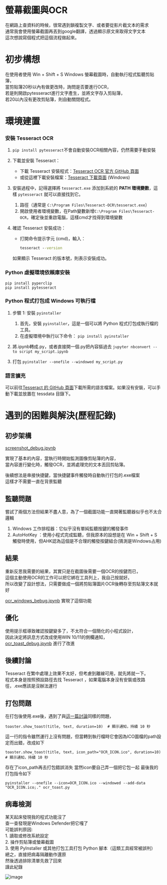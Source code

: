 # 螢幕截圖與OCR

在網路上查資料的時候，很常遇到鎖複製文字、或者要從影片截文本的需求  
通常我會使用螢幕截圖再丟到google翻譯，透過顯示原文來取得文字文本  
這次想說寫個程式把這個流程做起來。

# 初步構想

在使用者使用 Win + Shift + S Windows 螢幕截圖時，自動執行程式監聽剪貼簿，  
當剪貼簿20秒以內有做更改時，詢問是否要進行OCR，  
若是則開啟pytesseract進行文字產生，並將文字存入剪貼簿，  
若20以內沒有更改剪貼簿，則自動關閉程式。  

# 環境建置

### **安裝 Tesseract OCR**

1. `pip install pytesseract`不會自動安裝OCR相關內容，仍然需要手動安裝

2. 下載並安裝 Tesseract：
    
    - 下載 Tesseract 安裝程式：[Tesseract OCR 官方 GitHub 頁面](https://github.com/tesseract-ocr/tesseract)
    - 或從這裡下載安裝檔案：[Tesseract 下載頁面](https://github.com/UB-Mannheim/tesseract/wiki) (Windows)

2. 安裝過程中，記得選擇將 `tesseract.exe` 添加到系統的 **PATH 環境變數**，這樣 `pytesseract` 就可以直接找到它。
	1. 路徑（通常是 `C:\Program Files\Tesseract-OCR\tesseract.exe`）
	2. 開啟使用者環境變數，在Path變數新增`C:\Program Files\Tesseract-OCR`，確定後並重啟電腦，這樣cmd才找得到環境變數
	  
3. 確認 Tesseract 安裝成功：
    
    - 打開命令提示字元 (cmd)，輸入：
        ```cmd
        tesseract --version
		```
    如果顯示 Tesseract 的版本號，則表示安裝成功。

### **Python 虛擬環境依賴庫安裝**

```anaconda prompt
pip install pyperclip
pip install pytesseract
```

### **Python 程式打包成 Windows 可執行檔**

1. 步驟 1: 安裝 `pyinstaller`
	1. 首先，安裝 `pyinstaller`，這是一個可以將 Python 程式打包成執行檔的工具。
 	2. 在虛擬環境中執行以下命令：
		`pip install pyinstaller`

2. 將.ipynb轉成.py，或者直接開一個.py把內容摳過去 
	`jupyter nbconvert --to script my_script.ipynb`
3. 打包
	`pyinstaller --onefile --windowed my_script.py`

### **語言擴充**

可以前往[Tesseract 的 GitHub 頁面](https://github.com/tesseract-ocr/tessdata)下載所需的語言檔案。如果沒有安裝，可以手動下載並放置在 tessdata 目錄下。

# 遇到的困難與解決(歷程記錄)

## 初步架構
[screenshot_debug.ipynb](data\screenshot_bebug.ipynb)

實現了基本的內容，當執行時開始監測圖像剪貼簿的內容，  
當內容進行變化時，觸發OCR，並將處理完的文本丟回剪貼簿。  

後續想法是串接快捷鍵，當快捷鍵事件觸發時自動執行打包的.exe檔案  
這樣才不需要一直在背景監聽  

## 監聽問題
嘗試了兩個方法但結果不盡人意，為了一個截圖功能一直開著監聽器似乎也不太合邏輯   
1. Windows 工作排程器：它似乎沒有單純監聽按鍵的觸發事件  
2. AutoHotKey ：使用小程式完成監聽，但我原本的設想是在 Win + Shift + S 觸發時使用，但AHK認為這個是不合理的觸發按鍵組合(猜測是Windows占用)  

## 結果
重新反思我需要的結果，其實只是在截圖後需要一個OCR的按鍵而已，   
這個主動使用OCR的工作可以把它綁在工具列上，我自己按就好。  
所以改變了設計想法，只需要做成一個將剪貼簿圖片OCR後轉存至剪貼簿文本就好  

[ocr_windows_bebug.ipynb](data/ocr_windows_bebug.ipynb) 實現了這個功能  
## 優化
使用提示框導致確認按鍵變多了，不太符合一個簡化的小程式設計，  
因此決定將訊息方式改成使用WIN 10/11的側欄通知，  
[ocr_toast_debug.ipynb](data/ocr_toast_debug.ipynb) 進行了改進  

## 後續討論
Tesseract 在繁中處理上效果不太好，但考慮到離線可用，就先將就一下。  
程式本身是按照預設路徑去找 Tesseract ，如果電腦本身沒有安裝或改路徑，.exe應該是沒辦法運行

## 打包問題
在打包後使用.exe後，遇到了與[這一篇討論](https://stackoverflow.com/questions/50758709/the-win10toast-distribution-was-not-found-is-displayed-while-i-execute-a-python)同樣的問題，  
```
toaster.show_toast(title, text, duration=10)  # 顯示通知，持續 10 秒
```
這一行的指令雖然運行上沒有問題，但當轉到執行檔時它會因為ICO圖檔的path設定而出錯，改成如下  
```
toaster.show_toast(title, text, icon_path="OCR_ICON.ico", duration=10)  # 顯示通知，持續 10 秒
```
存在了icon_path再去打包錯誤消失
當然icon要自己弄一個把它包一起 
最後我的打包指令如下
```
pyinstaller --onefile --icon=OCR_ICON.ico --windowed --add-data "OCR_ICON.ico;." ocr_toast.py
```

## 病毒檢測
某天起床發現我的程式功能沒了  
查一查發現是Windows Defender把它嘎了  
可能誤判原因:  
	1. 讀取或修改系統設定  
	2. 操作剪貼簿或螢幕截圖  
	3. 使用 PyInstaller 或其他打包工具打包 Python 腳本（這類工具經常被誤判）  
總之，直接把病毒隔離動作還原    
然後透過排除清單先救了回來  
謹此紀錄  
 
![image](https://github.com/user-attachments/assets/c9c37ecf-4977-43b3-9d62-1463dd592455)





